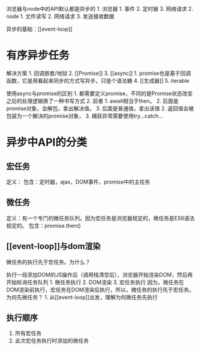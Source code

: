 浏览器与node中的API默认都是异步的
	1. 浏览器
		1. 事件
		2. 定时器
		3. 网络请求
	2. node
		1. 文件读写
		2. 网络请求
		3. 发送接收数据

异步的基础：[[event-loop]] 
# 有序异步任务
解决方案
	1. 回调嵌套/地狱
	2. [[Promise]] 
	3. [[async]] 
		1. promise也是基于回调函数，它是用看起来同步的方式写异步。只是个语法糖
	4. [[生成器]] 
	5. iterable

使用async与promise的区别
	1. 都需要定义promise，不同的是Promise状态改变之后的处理逻辑换了一种书写方式
	2. 前者
		1. await相当于then。
			2. 后面是promise对象，会解包，拿出解决值。
			3. 后面是普通值，拿出该值
		2. 返回值会被包装为一个解决的promise对象， 
		3. 捕获异常需要使用try...catch... 

# 异步中API的分类
## 宏任务
定义：
包含：定时器，ajax，DOM事件，promise中的主任务
## 微任务
定义：有一个专门的微任务队列。因为宏任务是浏览器规定的，微任务是ES6语法规定的。
包含：promise.then()

## [[event-loop]]与dom渲染
微任务的执行先于宏任务。为什么？

执行一段添加DOM的JS操作后（调用栈清空后），浏览器开始渲染DOM，然后再开始轮询任务队列
	1. 微任务执行
	2. DOM渲染
	3. 宏任务执行
因为，微任务在DOM渲染前执行，宏任务在DOM渲染后执行，所以，微任务的执行先于宏任务。为何先微任务？
	1. 从[[event-loop]]出发，理解为何微任务先执行
## 执行顺序
1. 所有宏任务
2. 此次宏任务执行时添加的微任务